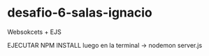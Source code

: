 # desafio-6-salas-ignacio
Websokcets + EJS

EJECUTAR NPM INSTALL
luego en la terminal -> nodemon server.js
